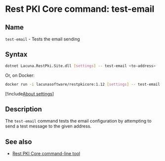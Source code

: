 ﻿# Rest PKI Core command: **test-email**

## Name

`test-email` - Tests the email sending

## Syntax

```sh
dotnet Lacuna.RestPki.Site.dll [settings] -- test-email <to-address>
```

Or, on Docker:

```sh
docker run -i lacunasoftware/restpkicore:1.12 [settings] -- test-email <to-address>
```

[!include[About settings](includes/about-settings.md)]

## Description

The `test-email` command tests the email configuration by attempting to send a test message to the given address.

## See also

* [Rest PKI Core command-line tool](index.md)
